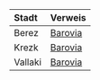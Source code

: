 | Stadt | Verweis |
|:------------|:-----------------|
| Berez | [Barovia](https://lolindhir.github.io/PnP/campaigns/strahd/locations/barovia) |
| Krezk | [Barovia](https://lolindhir.github.io/PnP/campaigns/strahd/locations/barovia) |
| Vallaki | [Barovia](https://lolindhir.github.io/PnP/campaigns/strahd/locations/barovia) |
